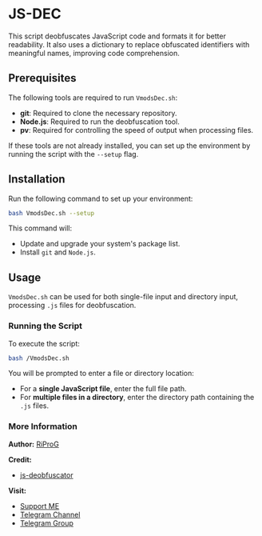 # JS-DEC
This script deobfuscates JavaScript code and formats it for better readability. It also uses a dictionary to replace obfuscated identifiers with meaningful names, improving code comprehension.

## Prerequisites

The following tools are required to run `VmodsDec.sh`:

- **git**: Required to clone the necessary repository.
- **Node.js**: Required to run the deobfuscation tool.
- **pv**: Required for controlling the speed of output when processing files.

If these tools are not already installed, you can set up the environment by running the script with the `--setup` flag.

## Installation

Run the following command to set up your environment:

```sh
bash VmodsDec.sh --setup
```

This command will:

- Update and upgrade your system's package list.
- Install `git` and `Node.js`.

## Usage

`VmodsDec.sh` can be used for both single-file input and directory input, processing `.js` files for deobfuscation.

### Running the Script

To execute the script:

```sh
bash /VmodsDec.sh
```

You will be prompted to enter a file or directory location:

- For a **single JavaScript file**, enter the full file path.
- For **multiple files in a directory**, enter the directory path containing the `.js` files.

### More Information
**Author:**
[RiProG](https://github.com/RiProG-id)

**Credit:**
- [js-deobfuscator](https://github.com/0x1Avram/js-deobfuscator)

**Visit:**
- [Support ME](https://t.me/RiOpSo/2848)
- [Telegram Channel](https://t.me/RiOpSo)
- [Telegram Group](https://t.me/RiOpSoDisc)
